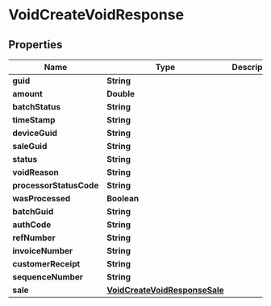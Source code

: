 

# VoidCreateVoidResponse


## Properties

| Name | Type | Description | Notes |
|------------ | ------------- | ------------- | -------------|
|**guid** | **String** |  |  [optional] |
|**amount** | **Double** |  |  [optional] |
|**batchStatus** | **String** |  |  [optional] |
|**timeStamp** | **String** |  |  [optional] |
|**deviceGuid** | **String** |  |  [optional] |
|**saleGuid** | **String** |  |  [optional] |
|**status** | **String** |  |  [optional] |
|**voidReason** | **String** |  |  [optional] |
|**processorStatusCode** | **String** |  |  [optional] |
|**wasProcessed** | **Boolean** |  |  [optional] |
|**batchGuid** | **String** |  |  [optional] |
|**authCode** | **String** |  |  [optional] |
|**refNumber** | **String** |  |  [optional] |
|**invoiceNumber** | **String** |  |  [optional] |
|**customerReceipt** | **String** |  |  [optional] |
|**sequenceNumber** | **String** |  |  [optional] |
|**sale** | [**VoidCreateVoidResponseSale**](VoidCreateVoidResponseSale.md) |  |  [optional] |



